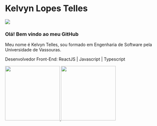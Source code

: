 # Kelvyn Lopes Telles

<div>
<a href="https://www.linkedin.com/in/kelvyn-telles-35775920b/" target="_blank"><img src="https://img.shields.io/badge/-LinkedIn-%230077B5?style=for-the-badge&logo=linkedin&logoColor=white" target="_blank"></a>   
</div>

<h3>Olá! Bem vindo ao meu GitHub</h3>

Meu nome é Kelvyn Telles, sou formado em Engenharia de Software pela Universidade de Vassouras.

Desenvolvedor Front-End: ReactJS | Javascript | Typescript

<div>
<a href="https://github.com/kelvyntelles">
<img height="180em" src="https://github-readme-stats.vercel.app/api/top-langs/?username=kelvyntelles&layout=compact&langs_count=7&theme=dracula"/>
<img height="180em" src="https://github-readme-stats.vercel.app/api?username=kelvyntelles&show_icons=true&theme=dracula&include_all_commits=true&count_private=true"/>
</div>


